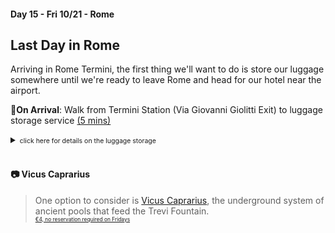 #### Day 15 - Fri 10/21 - Rome
## **Last Day in Rome**

Arriving in Rome Termini, the first thing we'll want to do is store our luggage somewhere until we're ready to leave Rome and head for our hotel near the airport.

🚶**On Arrival**: Walk from Termini Station (Via Giovanni Giolitti Exit) to luggage storage service [(5 mins)](https://goo.gl/maps/xGPwktLxTVmY87RR8)

<details>
<summary><span style="font-size:75%"> click here for details on the luggage storage</span></summary>

<span style="font-size:60%">This [luggage storage service](https://www.stowyourbags.com/en/shop/rome/luggage-storage-termini-train-station-rome/) is a few steps from the Via Giolitti entrance to Termini Station.  We have **three** large lockers reserved for 24 hours starting at 10 AM.  The store is open until 11PM, long after we'll be at the airport in bed. </span>
<span style="font-size:60%">Each locker holds up to **four** bags (the total space in each locker is 24" tall x 19" wide x 33" deep)</span>
</details>
<br>

#### 📷 Vicus Caprarius
> One option to consider is [Vicus Caprarius](https://www.tiktok.com/@travelbymitra/video/7051676676685565190), the underground system of ancient pools that feed the Trevi Fountain. <br> <span style="font-size:60%">[€4, no reservation required on Fridays](https://www.vicuscaprarius.com/en/#tariffe)</span>

